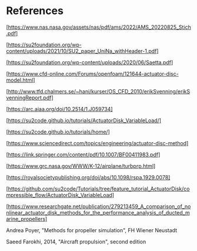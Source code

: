 References
==============================

[https://www.nas.nasa.gov/assets/nas/pdf/ams/2022/AMS_20220825_Stich.pdf]

[https://su2foundation.org/wp-content/uploads/2021/10/SU2_paper_UniNa_withHeader-1.pdf]

[https://su2foundation.org/wp-content/uploads/2020/06/Saetta.pdf]

[https://www.cfd-online.com/Forums/openfoam/121644-actuator-disc-model.html]

[http://www.tfd.chalmers.se/~hani/kurser/OS_CFD_2010/erikSvenning/erikSvenningReport.pdf]

[https://arc.aiaa.org/doi/10.2514/1.J059734]

[https://su2code.github.io/tutorials/ActuatorDisk_VariableLoad/]

[https://su2code.github.io/tutorials/home/]

[https://www.sciencedirect.com/topics/engineering/actuator-disc-method]

[https://link.springer.com/content/pdf/10.1007/BF00411983.pdf]

[https://www.grc.nasa.gov/WWW/K-12/airplane/turbprp.html]

[https://royalsocietypublishing.org/doi/abs/10.1098/rspa.1929.0078]

[https://github.com/su2code/Tutorials/tree/feature_tutorial_ActuatorDisk/compressible_flow/ActuatorDisk_VariableLoad]

[https://www.researchgate.net/publication/279213459_A_comparison_of_nonlinear_actuator_disk_methods_for_the_performance_analysis_of_ducted_marine_propellers]

Andrea Poyer, "Methods for propeller simulation", FH Wiener Neustadt

Saeed Farokhi, 2014, "Aircraft propulsion", second edition
